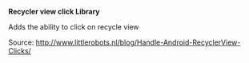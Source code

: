 **Recycler view click Library**

Adds the ability to click on recycle view

Source: http://www.littlerobots.nl/blog/Handle-Android-RecyclerView-Clicks/